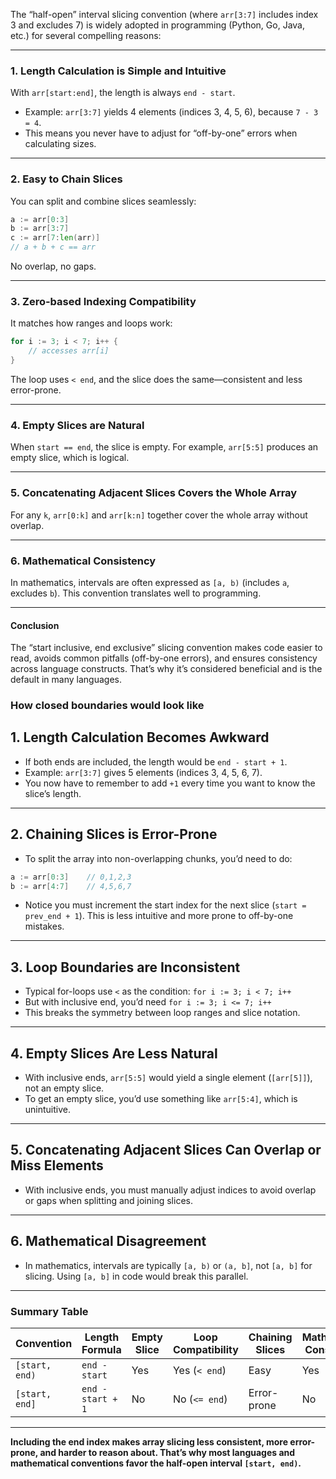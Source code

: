 The “half-open” interval slicing convention (where `arr[3:7]` includes index 3 and excludes 7) is widely adopted in programming (Python, Go, Java, etc.) for several compelling reasons:

---

### 1. **Length Calculation is Simple and Intuitive**

With `arr[start:end]`, the length is always `end - start`.

- Example: `arr[3:7]` yields 4 elements (indices 3, 4, 5, 6), because `7 - 3 = 4`.
- This means you never have to adjust for “off-by-one” errors when calculating sizes.

---

### 2. **Easy to Chain Slices**

You can split and combine slices seamlessly:

```go
a := arr[0:3]
b := arr[3:7]
c := arr[7:len(arr)]
// a + b + c == arr
```
No overlap, no gaps.

---

### 3. **Zero-based Indexing Compatibility**

It matches how ranges and loops work:

```go
for i := 3; i < 7; i++ {
    // accesses arr[i]
}
```
The loop uses `< end`, and the slice does the same—consistent and less error-prone.

---

### 4. **Empty Slices are Natural**

When `start == end`, the slice is empty. For example, `arr[5:5]` produces an empty slice, which is logical.

---

### 5. **Concatenating Adjacent Slices Covers the Whole Array**

For any `k`, `arr[0:k]` and `arr[k:n]` together cover the whole array without overlap.

---

### 6. **Mathematical Consistency**

In mathematics, intervals are often expressed as `[a, b)` (includes `a`, excludes `b`). This convention translates well to programming.

---

#### **Conclusion**

The “start inclusive, end exclusive” slicing convention makes code easier to read, avoids common pitfalls (off-by-one errors), and ensures consistency across language constructs. That’s why it’s considered beneficial and is the default in many languages.

### **How closed boundaries would look like**

## 1. **Length Calculation Becomes Awkward**

- If both ends are included, the length would be `end - start + 1`.
- Example: `arr[3:7]` gives 5 elements (indices 3, 4, 5, 6, 7).
- You now have to remember to add `+1` every time you want to know the slice’s length.

---

## 2. **Chaining Slices is Error-Prone**

- To split the array into non-overlapping chunks, you’d need to do:

```go
a := arr[0:3]    // 0,1,2,3
b := arr[4:7]    // 4,5,6,7
```
- Notice you must increment the start index for the next slice (`start = prev_end + 1`). This is less intuitive and more prone to off-by-one mistakes.

---

## 3. **Loop Boundaries are Inconsistent**

- Typical for-loops use `<` as the condition: `for i := 3; i < 7; i++`
- But with inclusive end, you’d need `for i := 3; i <= 7; i++`
- This breaks the symmetry between loop ranges and slice notation.

---

## 4. **Empty Slices Are Less Natural**

- With inclusive ends, `arr[5:5]` would yield a single element (`[arr[5]]`), not an empty slice.
- To get an empty slice, you’d use something like `arr[5:4]`, which is unintuitive.

---

## 5. **Concatenating Adjacent Slices Can Overlap or Miss Elements**

- With inclusive ends, you must manually adjust indices to avoid overlap or gaps when splitting and joining slices.

---

## 6. **Mathematical Disagreement**

- In mathematics, intervals are typically `[a, b)` or `(a, b]`, not `[a, b]` for slicing. Using `[a, b]` in code would break this parallel.

---

### **Summary Table**

| Convention        | Length Formula      | Empty Slice | Loop Compatibility | Chaining Slices | Mathematical Consistency |
|-------------------|--------------------|-------------|--------------------|-----------------|-------------------------|
| `[start, end)`    | `end - start`      | Yes         | Yes (`< end`)      | Easy            | Yes                     |
| `[start, end]`    | `end - start + 1`  | No          | No (`<= end`)      | Error-prone     | No                      |

---

**Including the end index makes array slicing less consistent, more error-prone, and harder to reason about. That’s why most languages and mathematical conventions favor the half-open interval `[start, end)`.**
